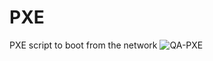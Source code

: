 # PXE
PXE script to boot from the network
![QA-PXE](https://github.com/MoRazif/PXE/assets/37921193/3f13850d-d038-4f86-9c01-0370c390a16a)
